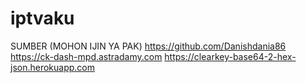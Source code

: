 # iptvaku
SUMBER (MOHON IJIN YA PAK) 
https://github.com/Danishdania86
https://ck-dash-mpd.astradamy.com
https://clearkey-base64-2-hex-json.herokuapp.com

